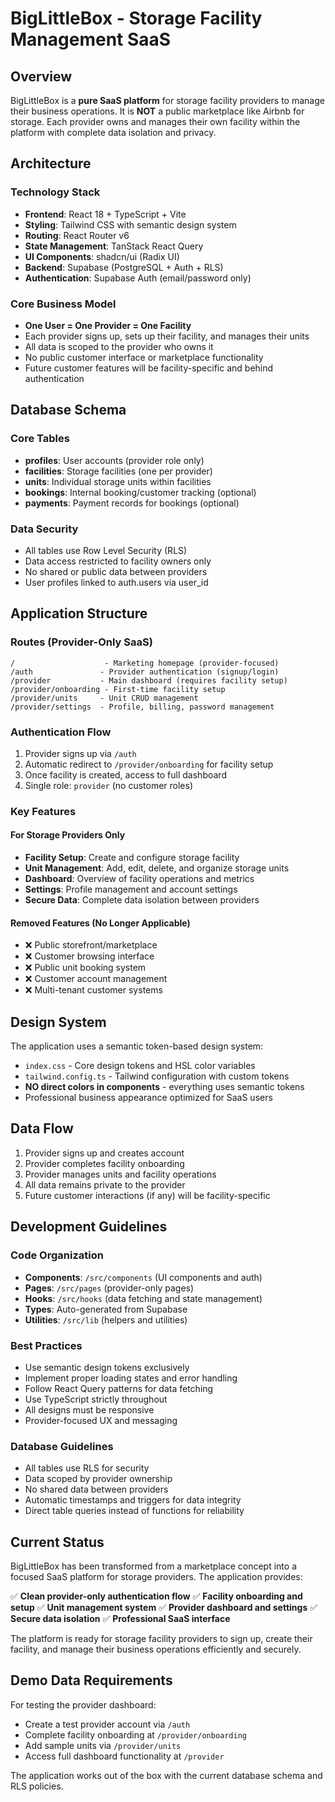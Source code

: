 # BigLittleBox - Storage Facility Management SaaS

## Overview
BigLittleBox is a **pure SaaS platform** for storage facility providers to manage their business operations. It is **NOT** a public marketplace like Airbnb for storage. Each provider owns and manages their own facility within the platform with complete data isolation and privacy.

## Architecture

### Technology Stack
- **Frontend**: React 18 + TypeScript + Vite
- **Styling**: Tailwind CSS with semantic design system
- **Routing**: React Router v6
- **State Management**: TanStack React Query
- **UI Components**: shadcn/ui (Radix UI)
- **Backend**: Supabase (PostgreSQL + Auth + RLS)
- **Authentication**: Supabase Auth (email/password only)

### Core Business Model
- **One User = One Provider = One Facility**
- Each provider signs up, sets up their facility, and manages their units
- All data is scoped to the provider who owns it
- No public customer interface or marketplace functionality
- Future customer features will be facility-specific and behind authentication

## Database Schema

### Core Tables
- **profiles**: User accounts (provider role only)
- **facilities**: Storage facilities (one per provider)
- **units**: Individual storage units within facilities
- **bookings**: Internal booking/customer tracking (optional)
- **payments**: Payment records for bookings (optional)

### Data Security
- All tables use Row Level Security (RLS)
- Data access restricted to facility owners only
- No shared or public data between providers
- User profiles linked to auth.users via user_id

## Application Structure

### Routes (Provider-Only SaaS)
```
/                    - Marketing homepage (provider-focused)
/auth               - Provider authentication (signup/login)
/provider           - Main dashboard (requires facility setup)
/provider/onboarding - First-time facility setup
/provider/units     - Unit CRUD management
/provider/settings  - Profile, billing, password management
```

### Authentication Flow
1. Provider signs up via `/auth`
2. Automatic redirect to `/provider/onboarding` for facility setup
3. Once facility is created, access to full dashboard
4. Single role: `provider` (no customer roles)

### Key Features

#### For Storage Providers Only
- **Facility Setup**: Create and configure storage facility
- **Unit Management**: Add, edit, delete, and organize storage units
- **Dashboard**: Overview of facility operations and metrics
- **Settings**: Profile management and account settings
- **Secure Data**: Complete data isolation between providers

#### Removed Features (No Longer Applicable)
- ❌ Public storefront/marketplace
- ❌ Customer browsing interface
- ❌ Public unit booking system
- ❌ Customer account management
- ❌ Multi-tenant customer systems

## Design System
The application uses a semantic token-based design system:
- `index.css` - Core design tokens and HSL color variables
- `tailwind.config.ts` - Tailwind configuration with custom tokens
- **NO direct colors in components** - everything uses semantic tokens
- Professional business appearance optimized for SaaS users

## Data Flow
1. Provider signs up and creates account
2. Provider completes facility onboarding
3. Provider manages units and facility operations
4. All data remains private to the provider
5. Future customer interactions (if any) will be facility-specific

## Development Guidelines

### Code Organization
- **Components**: `/src/components` (UI components and auth)
- **Pages**: `/src/pages` (provider-only pages)
- **Hooks**: `/src/hooks` (data fetching and state management)
- **Types**: Auto-generated from Supabase
- **Utilities**: `/src/lib` (helpers and utilities)

### Best Practices
- Use semantic design tokens exclusively
- Implement proper loading states and error handling
- Follow React Query patterns for data fetching
- Use TypeScript strictly throughout
- All designs must be responsive
- Provider-focused UX and messaging

### Database Guidelines
- All tables use RLS for security
- Data scoped by provider ownership
- No shared data between providers
- Automatic timestamps and triggers for data integrity
- Direct table queries instead of functions for reliability

## Current Status
BigLittleBox has been transformed from a marketplace concept into a focused SaaS platform for storage providers. The application provides:

✅ **Clean provider-only authentication flow**
✅ **Facility onboarding and setup**
✅ **Unit management system**
✅ **Provider dashboard and settings**
✅ **Secure data isolation**
✅ **Professional SaaS interface**

The platform is ready for storage facility providers to sign up, create their facility, and manage their business operations efficiently and securely.

## Demo Data Requirements
For testing the provider dashboard:
- Create a test provider account via `/auth`
- Complete facility onboarding at `/provider/onboarding`
- Add sample units via `/provider/units`
- Access full dashboard functionality at `/provider`

The application works out of the box with the current database schema and RLS policies.